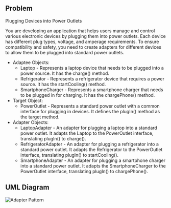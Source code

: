 ## Problem
Plugging Devices into Power Outlets

You are developing an application that helps users manage and control various electronic devices by plugging them into power outlets. Each device has different plug types, voltage, and amperage requirements. To ensure compatibility and safety, you need to create adapters for different devices to allow them to be plugged into standard power outlets.

<ul>
        <li>Adaptee Objects:
            <ul>
                <li>Laptop - Represents a laptop device that needs to be plugged into a power source. It has the charge() method.</li>
                <li>Refrigerator - Represents a refrigerator device that requires a power source. It has the startCooling() method.</li>
                <li>SmartphoneCharger - Represents a smartphone charger that needs to be plugged in for charging. It has the chargePhone() method.</li>
            </ul>
        </li>
        <li>Target Object:
            <ul>
                <li>PowerOutlet - Represents a standard power outlet with a common interface for plugging in devices. It defines the plugIn() method as the target method.</li>
            </ul>
        </li>
        <li>Adapter Objects:
            <ul>
                <li>LaptopAdapter - An adapter for plugging a laptop into a standard power outlet. It adapts the Laptop to the PowerOutlet interface, translating plugIn() to charge().</li>
                <li>RefrigeratorAdapter - An adapter for plugging a refrigerator into a standard power outlet. It adapts the Refrigerator to the PowerOutlet interface, translating plugIn() to startCooling().</li>
                <li>SmartphoneAdapter - An adapter for plugging a smartphone charger into a standard power outlet. It adapts the SmartphoneCharger to the PowerOutlet interface, translating plugIn() to chargePhone().</li>
            </ul>
        </li>
    </ul>


## UML Diagram
![Adapter Pattern](https://github.com/ramos-jm/adapterPattern/assets/127398189/121c59dd-d91b-451f-8655-8b2233c945f3)

